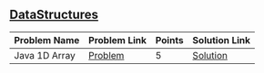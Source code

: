 ## [DataStructures](https://www.hackerrank.com/domains/java/java-data-structure)

|Problem Name|Problem Link|Points|Solution Link|
---|---|---|---
|Java 1D Array|[Problem](https://www.hackerrank.com/challenges/java-1d-array-introduction/problem)|5|[Solution](./Java1DArray.java)|
